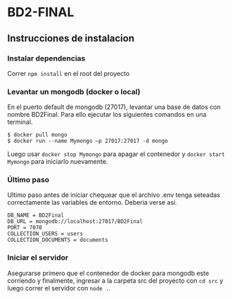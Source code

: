# BD2-FINAL

## Instrucciones de instalacion

### Instalar dependencias
Correr `npm install` en el root del proyecto

### Levantar un mongodb (docker o local)

En el puerto default de mongodb (27017), levantar una base de datos con nombre BD2Final. Para ello ejecutar los siguientes comandos en una terminal.

```
$ docker pull mongo
$ docker run --name Mymongo –p 27017:27017 -d mongo
```
Luego usar `docker stop Mymongo` para apagar el contenedor y `docker start Mymongo` para iniciarlo nuevamente.

### Último paso
Ultimo paso antes de iniciar chequear que el archivo .env tenga seteadas correctamente las variables de entorno. Deberia verse asi.

```
DB_NAME = BD2Final
DB_URL = mongodb://localhost:27017/BD2Final
PORT = 7070
COLLECTION_USERS = users
COLLECTION_DOCUMENTS = documents
```

### Iniciar el servidor
Asegurarse primero que el contenedor de docker para mongodb este corriendo y finalmente, ingresar a la carpeta src del proyecto con `cd src` y luego correr el servidor con `node .`.
